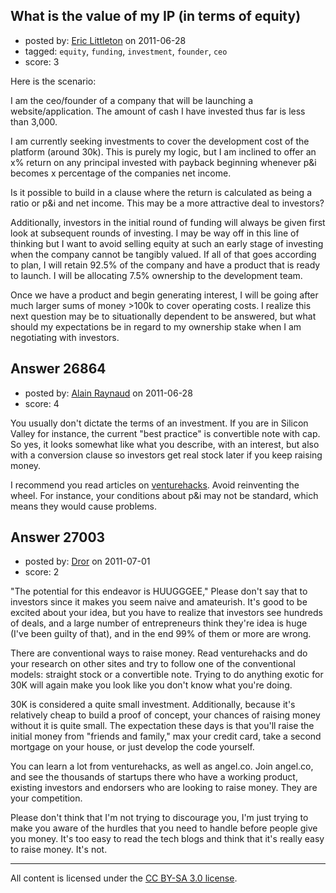 ## What is the value of my IP (in terms of equity)

- posted by: [Eric Littleton](https://stackexchange.com/users/-1/11553-eric-littleton) on 2011-06-28
- tagged: `equity`, `funding`, `investment`, `founder`, `ceo`
- score: 3

Here is the scenario:

I am the ceo/founder of a company that will be launching a website/application. The amount of cash I have invested thus far is less than 3,000.

I am currently seeking investments to cover the development cost of the platform (around 30k).  This is purely my logic, but I am inclined to offer an x% return on any principal invested with payback beginning whenever p&i becomes x percentage of the companies net income.

Is it possible to build in a clause where the return is calculated as being a ratio or p&i and net income. This may be a more attractive deal to investors?

Additionally, investors in the initial round of funding will always be given first look at subsequent rounds of investing. I may be way off in this line of thinking but I want to avoid selling equity at such an early stage of investing when the company cannot be tangibly valued.  If all of that goes according to plan, I will retain 92.5% of the company and have a product that is ready to launch.  I will be allocating 7.5% ownership to the development team.

Once we have a product and begin generating interest, I will be going after much larger sums of money >100k to cover operating costs.  I realize this next question may be to situationally dependent to be answered, but what should my expectations be in regard to my ownership stake when I am negotiating with investors.  


## Answer 26864

- posted by: [Alain Raynaud](https://stackexchange.com/users/-1/502-alain-raynaud) on 2011-06-28
- score: 4

<p>You usually don't dictate the terms of an investment. If you are in Silicon Valley for instance, the current "best practice" is convertible note with cap. So yes, it looks somewhat like what you describe, with an interest, but also with a conversion clause so investors get real stock later if you keep raising money.</p>

<p>I recommend you read articles on <a href="http://venturehacks.com" rel="nofollow">venturehacks</a>. Avoid reinventing the wheel. For instance, your conditions about p&amp;i may not be standard, which means they would cause problems.</p>



## Answer 27003

- posted by: [Dror](https://stackexchange.com/users/-1/1057-dror) on 2011-07-01
- score: 2

"The potential for this endeavor is HUUGGGEE," Please don't say that to investors since it makes you seem naive and amateurish. It's good to be excited about your idea, but you have to realize that investors see hundreds of deals, and a large number of entrepreneurs think they're idea is huge (I've been guilty of that), and in the end 99% of them or more are wrong.

There are conventional ways to raise money. Read venturehacks and do your research on other sites and try to follow one of the conventional models: straight stock or a convertible note. Trying to do anything exotic for 30K will again make you look like you don't know what you're doing. 

30K is considered a quite small investment. Additionally, because it's relatively cheap to build a proof of concept, your chances of raising money without it is quite small. The expectation these days is that you'll raise the initial money from "friends and family," max your credit card, take a second mortgage on your house, or just develop the code yourself. 

You can learn a lot from venturehacks, as well as angel.co. Join angel.co, and see the thousands of startups there who have a working product, existing investors and endorsers who are looking to raise money. They are your competition.

Please don't think that I'm not trying to discourage you, I'm just trying to make you aware of the hurdles that you need to handle before people give you money. It's too easy to read the tech blogs and think that it's really easy to raise money. It's not.




---

All content is licensed under the [CC BY-SA 3.0 license](https://creativecommons.org/licenses/by-sa/3.0/).
